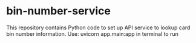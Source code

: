 # bin-number-service
This repository contains Python code to set up API service to lookup card bin number information. 
Use: uvicorn app.main:app in terminal to run 
